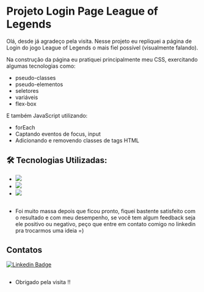 # Projeto Login Page League of Legends


Olá, desde já agradeço pela visita. Nesse projeto eu repliquei a página de Login do jogo League of Legends o mais fiel possível (visualmente falando).

Na construção da página eu pratiquei principalmente meu CSS, exercitando algumas tecnologias como:

* pseudo-classes
* pseudo-elementos
* seletores
* variáveis
* flex-box

E também JavaScript utilizando:

* forEach
* Captando eventos de focus, input
* Adicionando e removendo classes de tags HTML

## 🛠️ Tecnologias Utilizadas: 
* <img src="https://img.shields.io/badge/HTML5-E34F26?style=for-the-badge&logo=html5&logoColor=white" />
* <img src="https://img.shields.io/badge/CSS3-1572B6?style=for-the-badge&logo=css3&logoColor=white" />
* <img src="https://img.shields.io/badge/JavaScript-323330?style=for-the-badge&logo=javascript&logoColor=F7DF1E" />

## 
* Foi muito massa depois que ficou pronto, fiquei bastente satisfeito com o resultado e com meu desempenho, se você tem algum feedback seja ele positivo ou negativo, peço que entre em contato comigo no linkedin pra trocarmos uma ideia =)

## Contatos
[![Linkedin Badge](https://img.shields.io/badge/-LinkedIn-blue?style=flat-square&logo=Linkedin&logoColor=white&link=https://www.linkedin.com/in/kefesson-araujo-43592b220/)](https://www.linkedin.com/in/kefesson-araujo-43592b220/)
## 
- Obrigado pela visita !!
